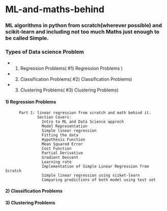# ML-and-maths-behind
### ML algorithms in python from scratch(wherever possible) and scikit-learn and including not too much Maths just enough to be called Simple. 

### Types of Data science Problem
* 1) Regression Problems( #1) Regression Problems )
* 2) Classification Problems( #2) Classification Problems)
* 3) Clustering Problems( #3) Clustering Problems)


####    1) Regression Problems
          Part 1: linear regression from scratch and math behind it.
                  Section Covers:
                    Intro to ML and Data Science approch
                    Model Representation
                    Simple linear regression
                    Fitting the data
                    Hypothesis Function
                    Mean Squared Error
                    Cost Function
                    Partial Derivative
                    Gradient Descent
                    Learning rate
                    Implementation of Simple Linear Regression from Scratch
                    Simple linear regression using sciket-learn
                    Comparing predictions of both model using test set

#### 2) Classification Problems
#### 3) Clustering Problems
